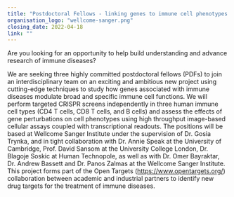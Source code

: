 ```yaml
---
title: "Postdoctoral Fellows - linking genes to immune cell phenotypes (CRISPR screens)"
organisation_logo: "wellcome-sanger.png"
closing_date: 2022-04-18
link: ""
---
```

Are you looking for an opportunity to help build understanding and advance research of immune diseases?

We are seeking three highly committed postdoctoral fellows (PDFs) to join an interdisciplinary team on an exciting and ambitious new project using cutting-edge techniques to study how genes associated with immune diseases modulate broad and specific immune cell functions. We will perform targeted CRISPR screens independently in three human immune cell types (CD4 T cells, CD8 T cells, and B cells) and assess the effects of gene perturbations on cell phenotypes using high throughput image-based cellular assays coupled with transcriptional readouts. The positions will be based at Wellcome Sanger Institute under the supervision of Dr. Gosia Trynka, and in tight collaboration with Dr. Annie Speak at the University of Cambridge, Prof. David Sansom at the University College London, Dr. Blagoje Soskic at Human Technopole, as well as with Dr. Omer Bayraktar, Dr. Andrew Bassett and Dr. Panos Zalmas at the Wellcome Sanger Institute. This project forms part of the Open Targets (https://www.opentargets.org/) collaboration between academic and industrial partners to identify new drug targets for the treatment of immune diseases.
